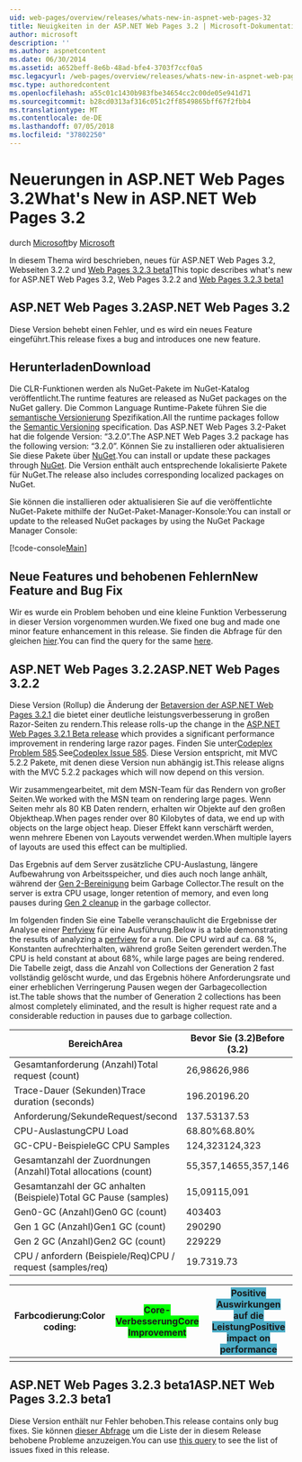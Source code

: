```yaml
---
uid: web-pages/overview/releases/whats-new-in-aspnet-web-pages-32
title: Neuigkeiten in der ASP.NET Web Pages 3.2 | Microsoft-Dokumentation
author: microsoft
description: ''
ms.author: aspnetcontent
ms.date: 06/30/2014
ms.assetid: a652beff-8e6b-48ad-bfe4-3703f7ccf0a5
msc.legacyurl: /web-pages/overview/releases/whats-new-in-aspnet-web-pages-32
msc.type: authoredcontent
ms.openlocfilehash: a55c01c1430b983fbe34654cc2c00de05e941d71
ms.sourcegitcommit: b28cd0313af316c051c2ff8549865bff67f2fbb4
ms.translationtype: MT
ms.contentlocale: de-DE
ms.lasthandoff: 07/05/2018
ms.locfileid: "37802250"
---
```

<a name="whats-new-in-aspnet-web-pages-32"></a><span data-ttu-id="61e35-102">Neuerungen in ASP.NET Web Pages 3.2</span><span class="sxs-lookup"><span data-stu-id="61e35-102">What's New in ASP.NET Web Pages 3.2</span></span>
====================
<span data-ttu-id="61e35-103">durch [Microsoft](https://github.com/microsoft)</span><span class="sxs-lookup"><span data-stu-id="61e35-103">by [Microsoft](https://github.com/microsoft)</span></span>

<span data-ttu-id="61e35-104">In diesem Thema wird beschrieben, neues für ASP.NET Web Pages 3.2, Webseiten 3.2.2 und [Web Pages 3.2.3 beta1](https://blogs.msdn.com/b/webdev/archive/2014/12/17/asp-net-mvc-5-2-3-web-pages-5-2-3-and-web-api-5-2-3-beta-releases.aspx)</span><span class="sxs-lookup"><span data-stu-id="61e35-104">This topic describes what's new for ASP.NET Web Pages 3.2, Web Pages 3.2.2 and [Web Pages 3.2.3 beta1](https://blogs.msdn.com/b/webdev/archive/2014/12/17/asp-net-mvc-5-2-3-web-pages-5-2-3-and-web-api-5-2-3-beta-releases.aspx)</span></span>

## <a name="aspnet-web-pages-32"></a><span data-ttu-id="61e35-105">ASP.NET Web Pages 3.2</span><span class="sxs-lookup"><span data-stu-id="61e35-105">ASP.NET Web Pages 3.2</span></span>

<span data-ttu-id="61e35-106">Diese Version behebt einen Fehler, und es wird ein neues Feature eingeführt.</span><span class="sxs-lookup"><span data-stu-id="61e35-106">This release fixes a bug and introduces one new feature.</span></span>

## <a name="download"></a><span data-ttu-id="61e35-107">Herunterladen</span><span class="sxs-lookup"><span data-stu-id="61e35-107">Download</span></span>

<span data-ttu-id="61e35-108">Die CLR-Funktionen werden als NuGet-Pakete im NuGet-Katalog veröffentlicht.</span><span class="sxs-lookup"><span data-stu-id="61e35-108">The runtime features are released as NuGet packages on the NuGet gallery.</span></span> <span data-ttu-id="61e35-109">Die Common Language Runtime-Pakete führen Sie die [semantische Versionierung](http://semver.org/) Spezifikation.</span><span class="sxs-lookup"><span data-stu-id="61e35-109">All the runtime packages follow the [Semantic Versioning](http://semver.org/) specification.</span></span> <span data-ttu-id="61e35-110">Das ASP.NET Web Pages 3.2-Paket hat die folgende Version: &ldquo;3.2.0&rdquo;.</span><span class="sxs-lookup"><span data-stu-id="61e35-110">The ASP.NET Web Pages 3.2 package has the following version: &ldquo;3.2.0&rdquo;.</span></span> <span data-ttu-id="61e35-111">Können Sie zu installieren oder aktualisieren Sie diese Pakete über [NuGet](http://www.nuget.org/packages/Microsoft.AspNet.WebPages/).</span><span class="sxs-lookup"><span data-stu-id="61e35-111">You can install or update these packages through [NuGet](http://www.nuget.org/packages/Microsoft.AspNet.WebPages/).</span></span> <span data-ttu-id="61e35-112">Die Version enthält auch entsprechende lokalisierte Pakete für NuGet.</span><span class="sxs-lookup"><span data-stu-id="61e35-112">The release also includes corresponding localized packages on NuGet.</span></span>

<span data-ttu-id="61e35-113">Sie können die installieren oder aktualisieren Sie auf die veröffentlichte NuGet-Pakete mithilfe der NuGet-Paket-Manager-Konsole:</span><span class="sxs-lookup"><span data-stu-id="61e35-113">You can install or update to the released NuGet packages by using the NuGet Package Manager Console:</span></span>

[!code-console[Main](whats-new-in-aspnet-web-pages-32/samples/sample1.cmd)]

## <a name="new-feature-and-bug-fix"></a><span data-ttu-id="61e35-114">Neue Features und behobenen Fehlern</span><span class="sxs-lookup"><span data-stu-id="61e35-114">New Feature and Bug Fix</span></span>

<span data-ttu-id="61e35-115">Wir es wurde ein Problem behoben und eine kleine Funktion Verbesserung in dieser Version vorgenommen wurden.</span><span class="sxs-lookup"><span data-stu-id="61e35-115">We fixed one bug and made one minor feature enhancement in this release.</span></span> <span data-ttu-id="61e35-116">Sie finden die Abfrage für den gleichen [hier](https://aspnetwebstack.codeplex.com/workitem/list/advanced?keyword=&amp;status=Closed&amp;type=All&amp;priority=All&amp;release=v5.2%20RC|v5.2%20RTM&amp;assignedTo=All&amp;component=Web%20Pages%2FRazor&amp;sortField=Id&amp;sortDirection=Descending&amp;page=0&amp;reasonClosed=Fixed).</span><span class="sxs-lookup"><span data-stu-id="61e35-116">You can find the query for the same [here](https://aspnetwebstack.codeplex.com/workitem/list/advanced?keyword=&amp;status=Closed&amp;type=All&amp;priority=All&amp;release=v5.2%20RC|v5.2%20RTM&amp;assignedTo=All&amp;component=Web%20Pages%2FRazor&amp;sortField=Id&amp;sortDirection=Descending&amp;page=0&amp;reasonClosed=Fixed).</span></span>

## <a name="aspnet-web-pages-322"></a><span data-ttu-id="61e35-117">ASP.NET Web Pages 3.2.2</span><span class="sxs-lookup"><span data-stu-id="61e35-117">ASP.NET Web Pages 3.2.2</span></span>

<span data-ttu-id="61e35-118">Diese Version (Rollup) die Änderung der [Betaversion der ASP.NET Web Pages 3.2.1](https://blogs.msdn.com/b/webdev/archive/2014/07/28/announcing-the-beta-release-of-web-pages-3-2-1.aspx) die bietet einer deutliche leistungsverbesserung in großen Razor-Seiten zu rendern.</span><span class="sxs-lookup"><span data-stu-id="61e35-118">This release rolls-up the change in the [ASP.NET Web Pages 3.2.1 Beta release](https://blogs.msdn.com/b/webdev/archive/2014/07/28/announcing-the-beta-release-of-web-pages-3-2-1.aspx) which provides a significant performance improvement in rendering large razor pages.</span></span> <span data-ttu-id="61e35-119">Finden Sie unter[Codeplex Problem 585](https://aspnetwebstack.codeplex.com/workitem/585).</span><span class="sxs-lookup"><span data-stu-id="61e35-119">See[Codeplex Issue 585](https://aspnetwebstack.codeplex.com/workitem/585).</span></span> <span data-ttu-id="61e35-120">Diese Version entspricht, mit MVC 5.2.2 Pakete, mit denen diese Version nun abhängig ist.</span><span class="sxs-lookup"><span data-stu-id="61e35-120">This release aligns with the MVC 5.2.2 packages which will now depend on this version.</span></span>

<span data-ttu-id="61e35-121">Wir zusammengearbeitet, mit dem MSN-Team für das Rendern von großer Seiten.</span><span class="sxs-lookup"><span data-stu-id="61e35-121">We worked with the MSN team on rendering large pages.</span></span> <span data-ttu-id="61e35-122">Wenn Seiten mehr als 80 KB Daten rendern, erhalten wir Objekte auf den großen Objektheap.</span><span class="sxs-lookup"><span data-stu-id="61e35-122">When pages render over 80 Kilobytes of data, we end up with objects on the large object heap.</span></span> <span data-ttu-id="61e35-123">Dieser Effekt kann verschärft werden, wenn mehrere Ebenen von Layouts verwendet werden.</span><span class="sxs-lookup"><span data-stu-id="61e35-123">When multiple layers of layouts are used this effect can be multiplied.</span></span>

<span data-ttu-id="61e35-124">Das Ergebnis auf dem Server zusätzliche CPU-Auslastung, längere Aufbewahrung von Arbeitsspeicher, und dies auch noch lange anhält, während der [Gen 2-Bereinigung](https://msdn.microsoft.com/en-us/library/ms973837.aspx) beim Garbage Collector.</span><span class="sxs-lookup"><span data-stu-id="61e35-124">The result on the server is extra CPU usage, longer retention of memory, and even long pauses during [Gen 2 cleanup](https://msdn.microsoft.com/en-us/library/ms973837.aspx) in the garbage collector.</span></span>

<span data-ttu-id="61e35-125">Im folgenden finden Sie eine Tabelle veranschaulicht die Ergebnisse der Analyse einer [Perfview](https://channel9.msdn.com/Series/PerfView-Tutorial) für eine Ausführung.</span><span class="sxs-lookup"><span data-stu-id="61e35-125">Below is a table demonstrating the results of analyzing a [perfview](https://channel9.msdn.com/Series/PerfView-Tutorial) for a run.</span></span> <span data-ttu-id="61e35-126">Die CPU wird auf ca. 68 %, Konstanten aufrechterhalten, während große Seiten gerendert werden.</span><span class="sxs-lookup"><span data-stu-id="61e35-126">The CPU is held constant at about 68%, while large pages are being rendered.</span></span> <span data-ttu-id="61e35-127">Die Tabelle zeigt, dass die Anzahl von Collections der Generation 2 fast vollständig gelöscht wurde, und das Ergebnis höhere Anforderungsrate und einer erheblichen Verringerung Pausen wegen der Garbagecollection ist.</span><span class="sxs-lookup"><span data-stu-id="61e35-127">The table shows that the number of Generation 2 collections has been almost completely eliminated, and the result is higher request rate and a considerable reduction in pauses due to garbage collection.</span></span>

| <span data-ttu-id="61e35-128">**Bereich**</span><span class="sxs-lookup"><span data-stu-id="61e35-128">**Area**</span></span> | <span data-ttu-id="61e35-129">**Bevor Sie (3.2)**</span><span class="sxs-lookup"><span data-stu-id="61e35-129">**Before (3.2)**</span></span> | <span data-ttu-id="61e35-130">**Nach dem (3.2.1)**</span><span class="sxs-lookup"><span data-stu-id="61e35-130">**After (3.2.1)**</span></span> | <span data-ttu-id="61e35-131">**Delta %**</span><span class="sxs-lookup"><span data-stu-id="61e35-131">**Delta %**</span></span> |
| --- | --- | --- | --- |
| <span data-ttu-id="61e35-132">Gesamtanforderung (Anzahl)</span><span class="sxs-lookup"><span data-stu-id="61e35-132">Total request (count)</span></span> | <span data-ttu-id="61e35-133">26,986</span><span class="sxs-lookup"><span data-stu-id="61e35-133">26,986</span></span> | <span data-ttu-id="61e35-134">32,591</span><span class="sxs-lookup"><span data-stu-id="61e35-134">32,591</span></span> | <span data-ttu-id="61e35-135"><font style="background-color: #4bacc6">20.80%</font></span><span class="sxs-lookup"><span data-stu-id="61e35-135"><font style="background-color: #4bacc6">20.80%</font></span></span> |
| <span data-ttu-id="61e35-136">Trace-Dauer (Sekunden)</span><span class="sxs-lookup"><span data-stu-id="61e35-136">Trace duration (seconds)</span></span> | <span data-ttu-id="61e35-137">196.20</span><span class="sxs-lookup"><span data-stu-id="61e35-137">196.20</span></span> | <span data-ttu-id="61e35-138">198.60</span><span class="sxs-lookup"><span data-stu-id="61e35-138">198.60</span></span> | <span data-ttu-id="61e35-139">1.20%</span><span class="sxs-lookup"><span data-stu-id="61e35-139">1.20%</span></span> |
| <span data-ttu-id="61e35-140">Anforderung/Sekunde</span><span class="sxs-lookup"><span data-stu-id="61e35-140">Request/second</span></span> | <span data-ttu-id="61e35-141">137.53</span><span class="sxs-lookup"><span data-stu-id="61e35-141">137.53</span></span> | <span data-ttu-id="61e35-142">164.10</span><span class="sxs-lookup"><span data-stu-id="61e35-142">164.10</span></span> | <span data-ttu-id="61e35-143"><font style="background-color: #4bacc6">19.30%</font></span><span class="sxs-lookup"><span data-stu-id="61e35-143"><font style="background-color: #4bacc6">19.30%</font></span></span> |
| <span data-ttu-id="61e35-144">CPU-Auslastung</span><span class="sxs-lookup"><span data-stu-id="61e35-144">CPU Load</span></span> | <span data-ttu-id="61e35-145">68.80%</span><span class="sxs-lookup"><span data-stu-id="61e35-145">68.80%</span></span> | <span data-ttu-id="61e35-146">68.50%</span><span class="sxs-lookup"><span data-stu-id="61e35-146">68.50%</span></span> |  <span data-ttu-id="61e35-147">-0.40%</span><span class="sxs-lookup"><span data-stu-id="61e35-147">-0.40%</span></span> |
| <span data-ttu-id="61e35-148">GC-CPU-Beispiele</span><span class="sxs-lookup"><span data-stu-id="61e35-148">GC CPU Samples</span></span> | <span data-ttu-id="61e35-149">124,323</span><span class="sxs-lookup"><span data-stu-id="61e35-149">124,323</span></span> | <span data-ttu-id="61e35-150">17,543</span><span class="sxs-lookup"><span data-stu-id="61e35-150">17,543</span></span> | <span data-ttu-id="61e35-151"><font style="background-color: #4bacc6">-85.90%</font></span><span class="sxs-lookup"><span data-stu-id="61e35-151"><font style="background-color: #4bacc6">-85.90%</font></span></span> |
| <span data-ttu-id="61e35-152">Gesamtanzahl der Zuordnungen (Anzahl)</span><span class="sxs-lookup"><span data-stu-id="61e35-152">Total allocations (count)</span></span> | <span data-ttu-id="61e35-153">55,357,146</span><span class="sxs-lookup"><span data-stu-id="61e35-153">55,357,146</span></span> | <span data-ttu-id="61e35-154">57,222,949</span><span class="sxs-lookup"><span data-stu-id="61e35-154">57,222,949</span></span> | <span data-ttu-id="61e35-155">3.40%</span><span class="sxs-lookup"><span data-stu-id="61e35-155">3.40%</span></span> |
| <span data-ttu-id="61e35-156">Gesamtanzahl der GC anhalten (Beispiele)</span><span class="sxs-lookup"><span data-stu-id="61e35-156">Total GC Pause (samples)</span></span> | <span data-ttu-id="61e35-157">15,091</span><span class="sxs-lookup"><span data-stu-id="61e35-157">15,091</span></span> | <span data-ttu-id="61e35-158">8,515</span><span class="sxs-lookup"><span data-stu-id="61e35-158">8,515</span></span> | <span data-ttu-id="61e35-159"><font style="background-color: #4bacc6">-43.60%</font></span><span class="sxs-lookup"><span data-stu-id="61e35-159"><font style="background-color: #4bacc6">-43.60%</font></span></span> |
| <span data-ttu-id="61e35-160">Gen0-GC (Anzahl)</span><span class="sxs-lookup"><span data-stu-id="61e35-160">Gen0 GC (count)</span></span> | <span data-ttu-id="61e35-161">403</span><span class="sxs-lookup"><span data-stu-id="61e35-161">403</span></span> | <span data-ttu-id="61e35-162">1,216</span><span class="sxs-lookup"><span data-stu-id="61e35-162">1,216</span></span> | <span data-ttu-id="61e35-163">201.70%</span><span class="sxs-lookup"><span data-stu-id="61e35-163">201.70%</span></span> |
| <span data-ttu-id="61e35-164">Gen 1 GC (Anzahl)</span><span class="sxs-lookup"><span data-stu-id="61e35-164">Gen1 GC (count)</span></span> | <span data-ttu-id="61e35-165">290</span><span class="sxs-lookup"><span data-stu-id="61e35-165">290</span></span> | <span data-ttu-id="61e35-166">367</span><span class="sxs-lookup"><span data-stu-id="61e35-166">367</span></span> | <span data-ttu-id="61e35-167">26.60%</span><span class="sxs-lookup"><span data-stu-id="61e35-167">26.60%</span></span> |
| <span data-ttu-id="61e35-168">Gen 2 GC (Anzahl)</span><span class="sxs-lookup"><span data-stu-id="61e35-168">Gen2 GC (count)</span></span> | <span data-ttu-id="61e35-169">229</span><span class="sxs-lookup"><span data-stu-id="61e35-169">229</span></span> | <span data-ttu-id="61e35-170">2</span><span class="sxs-lookup"><span data-stu-id="61e35-170">2</span></span> | <span data-ttu-id="61e35-171"><font style="background-color: #00ff00">-99.10%</font></span><span class="sxs-lookup"><span data-stu-id="61e35-171"><font style="background-color: #00ff00">-99.10%</font></span></span> |
| <span data-ttu-id="61e35-172">CPU / anfordern (Beispiele/Req)</span><span class="sxs-lookup"><span data-stu-id="61e35-172">CPU / request (samples/req)</span></span> | <span data-ttu-id="61e35-173">19.73</span><span class="sxs-lookup"><span data-stu-id="61e35-173">19.73</span></span> | <span data-ttu-id="61e35-174">16.47</span><span class="sxs-lookup"><span data-stu-id="61e35-174">16.47</span></span> | <span data-ttu-id="61e35-175">-16.50%</span><span class="sxs-lookup"><span data-stu-id="61e35-175">-16.50%</span></span> |

| <span data-ttu-id="61e35-176">Farbcodierung:</span><span class="sxs-lookup"><span data-stu-id="61e35-176">Color coding:</span></span> | <span data-ttu-id="61e35-177"><font style="background-color: #00ff00">Core-Verbesserung</font></span><span class="sxs-lookup"><span data-stu-id="61e35-177"><font style="background-color: #00ff00">Core Improvement</font></span></span> | <span data-ttu-id="61e35-178"><font style="background-color: #4bacc6">Positive Auswirkungen auf die Leistung</font></span><span class="sxs-lookup"><span data-stu-id="61e35-178"><font style="background-color: #4bacc6">Positive impact on performance</font></span></span> |
|---------------|-----------------------------------------------------------------|-------------------------------------------------------------------------------|
|               |                                                                 |                                                                               |

## <a name="aspnet-web-pages-323-beta1"></a><span data-ttu-id="61e35-179">ASP.NET Web Pages 3.2.3 beta1</span><span class="sxs-lookup"><span data-stu-id="61e35-179">ASP.NET Web Pages 3.2.3 beta1</span></span>

<span data-ttu-id="61e35-180">Diese Version enthält nur Fehler behoben.</span><span class="sxs-lookup"><span data-stu-id="61e35-180">This release contains only bug fixes.</span></span> <span data-ttu-id="61e35-181">Sie können [dieser Abfrage](https://aspnetwebstack.codeplex.com/workitem/list/advanced?keyword=&amp;status=Closed&amp;type=All&amp;priority=All&amp;release=v5.2.3%20Beta&amp;assignedTo=All&amp;component=Web%20Pages%2FRazor&amp;sortField=LastUpdatedDate&amp;sortDirection=Descending&amp;page=0&amp;reasonClosed=Fixed) um die Liste der in diesem Release behobene Probleme anzuzeigen.</span><span class="sxs-lookup"><span data-stu-id="61e35-181">You can use [this query](https://aspnetwebstack.codeplex.com/workitem/list/advanced?keyword=&amp;status=Closed&amp;type=All&amp;priority=All&amp;release=v5.2.3%20Beta&amp;assignedTo=All&amp;component=Web%20Pages%2FRazor&amp;sortField=LastUpdatedDate&amp;sortDirection=Descending&amp;page=0&amp;reasonClosed=Fixed) to see the list of issues fixed in this release.</span></span>
